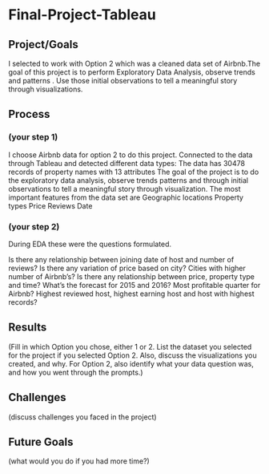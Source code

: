 # Final-Project-Tableau

## Project/Goals
I selected to work with Option 2 which was a cleaned data set of Airbnb.The goal of this project is to perform Exploratory Data Analysis, observe trends and patterns . Use those initial observations to tell a meaningful story through visualizations.

## Process
### (your step 1)

I choose Airbnb data for option 2 to do this project.
Connected to the data through Tableau and detected different data types:
The data has 30478 records of property names with 13 attributes
The goal of the project is to do the exploratory data analysis, observe trends patterns and through initial observations to tell a meaningful story through visualization.
The most important features from the data set are
Geographic locations
Property types
Price
Reviews 
Date


### (your step 2)
During EDA these were the questions formulated.

Is there any relationship between joining date of host and number of reviews?
Is there any variation of price based on city?
Cities with higher number of Airbnb’s?
Is there any relationship between price, property type  and time?
What’s the forecast for 2015 and 2016?
Most profitable quarter for Airbnb?
Highest reviewed host, highest earning host and host with highest records?


## Results
(Fill in which Option you chose, either 1 or 2. List the dataset you selected for the project if you selected Option 2. Also, discuss the visualizations you created, and why. For Option 2, also identify what your data question was, and how you went through the prompts.)

## Challenges 
(discuss challenges you faced in the project)

## Future Goals
(what would you do if you had more time?)
